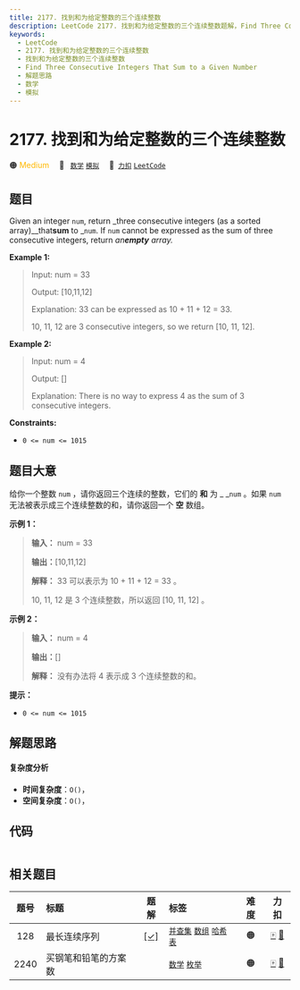 ```yaml
---
title: 2177. 找到和为给定整数的三个连续整数
description: LeetCode 2177. 找到和为给定整数的三个连续整数题解，Find Three Consecutive Integers That Sum to a Given Number，包含解题思路、复杂度分析以及完整的 JavaScript 代码实现。
keywords:
  - LeetCode
  - 2177. 找到和为给定整数的三个连续整数
  - 找到和为给定整数的三个连续整数
  - Find Three Consecutive Integers That Sum to a Given Number
  - 解题思路
  - 数学
  - 模拟
---
```


# 2177. 找到和为给定整数的三个连续整数

🟠 <font color=#ffb800>Medium</font>&emsp; 🔖&ensp; [`数学`](/tag/math.md) [`模拟`](/tag/simulation.md)&emsp; 🔗&ensp;[`力扣`](https://leetcode.cn/problems/find-three-consecutive-integers-that-sum-to-a-given-number) [`LeetCode`](https://leetcode.com/problems/find-three-consecutive-integers-that-sum-to-a-given-number)

## 题目

Given an integer `num`, return _three consecutive integers (as a sorted
array)__that**sum** to _`num`. If `num` cannot be expressed as the sum of
three consecutive integers, return _an**empty** array._



**Example 1:**

> Input: num = 33
> 
> Output: [10,11,12]
> 
> Explanation: 33 can be expressed as 10 + 11 + 12 = 33.
> 
> 10, 11, 12 are 3 consecutive integers, so we return [10, 11, 12].

**Example 2:**

> Input: num = 4
> 
> Output: []
> 
> Explanation: There is no way to express 4 as the sum of 3 consecutive integers.

**Constraints:**

  * `0 <= num <= 1015`


## 题目大意

给你一个整数 `num` ，请你返回三个连续的整数，它们的 **和**  为 _ _`num` 。如果 `num`
无法被表示成三个连续整数的和，请你返回一个 **空**  数组。



**示例 1：**

> 
> 
> 
> 
> 
> **输入：** num = 33
> 
> **输出：**[10,11,12]
> 
> **解释：** 33 可以表示为 10 + 11 + 12 = 33 。
> 
> 10, 11, 12 是 3 个连续整数，所以返回 [10, 11, 12] 。
> 
> 

**示例 2：**

> 
> 
> 
> 
> 
> **输入：** num = 4
> 
> **输出：**[]
> 
> **解释：** 没有办法将 4 表示成 3 个连续整数的和。
> 
> 



**提示：**

  * `0 <= num <= 1015`


## 解题思路

#### 复杂度分析

- **时间复杂度**：`O()`，
- **空间复杂度**：`O()`，

## 代码

```javascript

```

## 相关题目

<!-- prettier-ignore -->
| 题号 | 标题 | 题解 | 标签 | 难度 | 力扣 |
| :------: | :------ | :------: | :------ | :------: | :------: |
| 128 | 最长连续序列 | [[✓]](/problem/0128.md) |  [`并查集`](/tag/union-find.md) [`数组`](/tag/array.md) [`哈希表`](/tag/hash-table.md) | 🟠 | [🀄️](https://leetcode.cn/problems/longest-consecutive-sequence) [🔗](https://leetcode.com/problems/longest-consecutive-sequence) |
| 2240 | 买钢笔和铅笔的方案数 |  |  [`数学`](/tag/math.md) [`枚举`](/tag/enumeration.md) | 🟠 | [🀄️](https://leetcode.cn/problems/number-of-ways-to-buy-pens-and-pencils) [🔗](https://leetcode.com/problems/number-of-ways-to-buy-pens-and-pencils) |